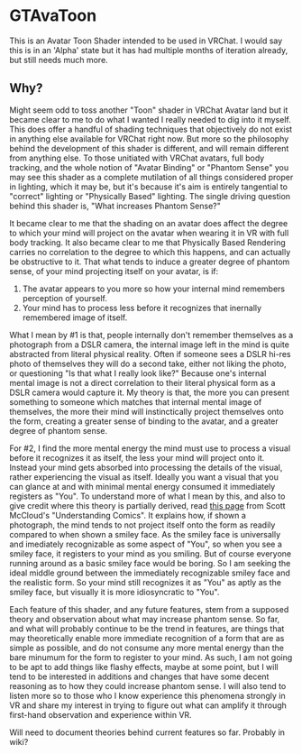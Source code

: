 # GTAvaToon

This is an Avatar Toon Shader intended to be used in VRChat. I would say this is in an 'Alpha' state but it has had multiple months of iteration already, but still needs much more.

## Why? 

Might seem odd to toss another "Toon" shader in VRChat Avatar land but it became clear to me to do what I wanted I really needed to dig into it myself. This does offer a handful of shading techniques that objectively do not exist in anything else available for VRChat right now. But more so the philosophy behind the development of this shader is different, and will remain different from anything else. To those unitiated with VRChat avatars, full body tracking, and the whole notion of "Avatar Binding" or "Phantom Sense" you may see this shader as a complete mutilation of all things considered proper in lighting, which it may be, but it's because it's aim is entirely tangential to "correct" lighting or "Physically Based" lighting. The single driving question behind this shader is, "What increases Phantom Sense?"

It became clear to me that the shading on an avatar does affect the degree to which your mind will project on the avatar when wearing it in VR with full body tracking. It also became clear to me that Physically Based Rendering carries no correlation to the degree to which this happens, and can actually be obstructive to it. That what tends to induce a greater degree of phantom sense, of your mind projecting itself on your avatar, is if:
1. The avatar appears to you more so how your internal mind remembers perception of yourself.
2. Your mind has to process less before it recognizes that inernally remembered image of itself.

What I mean by #1 is that, people internally don't remember themselves as a photograph from a DSLR camera, the internal image left in the mind is quite abstracted from literal physical reality. Often if someone sees a DSLR hi-res photo of themselves they will do a second take, either not liking the photo, or questioning "Is that what I really look like?" Because one's internal mental image is not a direct correlation to their literal physical form as a DSLR camera would capture it. My theory is that, the more you can present something to someone which matches that internal mental image of themselves, the more their mind will instinctically project themselves onto the form, creating a greater sense of binding to the avatar, and a greater degree of phantom sense.

For #2, I find the more mental energy the mind must use to process a visual before it recognizes it as itself, the less your mind will project onto it. Instead your mind gets absorbed into processing the details of the visual, rather experiencing the visual as itself. Ideally you want a visual that you can glance at and with minimal mental energy consumed it immediately registers as "You". To understand more of what I mean by this, and also to give credit where this theory is partially derived, read [this page](https://twitter.com/_rygo6/status/1523449506263576576/photo/1) from Scott McCloud's "Understanding Comics". It explains how, if shown a photograph, the mind tends to not project itself onto the form as readily compared to when shown a smiley face. As the smiley face is universally and imediately recognizable as some aspect of "You", so when you see a smiley face, it registers to your mind as you smiling. But of course everyone running around as a basic smiley face would be boring. So I am seeking the ideal middle ground between the immediately recognizable smiley face and the realistic form. So your mind still recognizes it as "You" as aptly as the smiley face, but visually it is more idiosyncratic to "You".

Each feature of this shader, and any future features, stem from a supposed theory and observation about what may increase phantom sense. So far, and what will probably continue to be the trend in features, are things that may theoretically enable more immediate recognition of a form that are as simple as possible, and do not consume any more mental energy than the bare minumum for the form to register to your mind. As such, I am not going to be apt to add things like flashy effects, maybe at some point, but I will tend to be interested in additions and changes that have some decent reasoning as to how they could increase phantom sense. I will also tend to listen more so to those who I know experience this phenomena strongly in VR and share my interest in trying to figure out what can amplify it through first-hand observation and experience within VR.

Will need to document theories behind current features so far. Probably in wiki?
